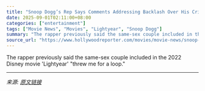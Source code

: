 ```yaml
---
title: "Snoop Dogg’s Rep Says Comments Addressing Backlash Over His Criticism of LGBTQ Representation Are “Fake”"
date: 2025-09-01T02:11:00+08:00
categories: ["entertainment"]
tags: ["Movie News", "Movies", "Lightyear", "Snoop Dogg"]
summary: "The rapper previously said the same-sex couple included in the 2022 Disney movie 'Lightyear' \"threw me for a loop.\""
source_url: "https://www.hollywoodreporter.com/movies/movie-news/snoop-dogg-addresses-backlash-lgbtq-criticism-lightyear-1236358089/"
---
```


The rapper previously said the same-sex couple included in the 2022 Disney movie 'Lightyear' "threw me for a loop."

---

*来源: [原文链接](https://www.hollywoodreporter.com/movies/movie-news/snoop-dogg-addresses-backlash-lgbtq-criticism-lightyear-1236358089/)*
